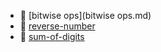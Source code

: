 * 📄 [bitwise ops](bitwise ops.md)
* 📄 [reverse-number](reverse-number.md)
* 📄 [sum-of-digits](sum-of-digits.md)
